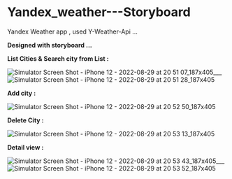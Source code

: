 # Yandex_weather---Storyboard

Yandex Weather app , used Y-Weather-Api ...

__Designed with storyboard ...__


__List Cities  &  Search city from List :__

![Simulator Screen Shot - iPhone 12 - 2022-08-29 at 20 51 07_187x405](https://user-images.githubusercontent.com/112332266/187243451-aecdb401-420a-4ebf-afd8-4594c3334f26.png)___![Simulator Screen Shot - iPhone 12 - 2022-08-29 at 20 51 28_187x405](https://user-images.githubusercontent.com/112332266/187243505-3f5d985e-a026-499c-89a7-9b504473e7c5.png)


__Add city :__

![Simulator Screen Shot - iPhone 12 - 2022-08-29 at 20 52 50_187x405](https://user-images.githubusercontent.com/112332266/187243728-5c5a26d0-b7bf-4b1b-aa15-5e54264d076c.png)

__Delete City :__

![Simulator Screen Shot - iPhone 12 - 2022-08-29 at 20 53 13_187x405](https://user-images.githubusercontent.com/112332266/187243765-1acc2bbc-77c3-4683-a76e-6476458f08be.png)

__Detail view :__

![Simulator Screen Shot - iPhone 12 - 2022-08-29 at 20 53 43_187x405](https://user-images.githubusercontent.com/112332266/187243823-11b27ec4-8d05-4848-8c48-0a46740073b8.png)___![Simulator Screen Shot - iPhone 12 - 2022-08-29 at 20 53 52_187x405](https://user-images.githubusercontent.com/112332266/187243851-ba2aa14f-5e89-4286-8f8d-aac849385650.png)
